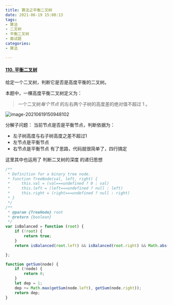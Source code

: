 ```yaml
---
title: 算法之平衡二叉树
date: 2021-06-19 15:08:13
tags:
- 算法
- 二叉树
- 平衡二叉树
- 面试题
categories:
- 算法

---
```


#### [110. 平衡二叉树](https://leetcode-cn.com/problems/balanced-binary-tree/)

给定一个二叉树，判断它是否是高度平衡的二叉树。

本题中，一棵高度平衡二叉树定义为：

> 一个二叉树*每个节点* 的左右两个子树的高度差的绝对值不超过 1 。

![image-20210619150948102](image-20210619150948102.png)

分解子问题：
当前节点是否是平衡节点，判断依据为：

- 左子树高度与右子树高度之差不超过1
- 左节点是平衡节点
- 右节点是平衡节点
  有了思路，代码就很简单了，四行搞定

这里其中也运用了 判断二叉树的深度 的递归思想

```js
/**
 * Definition for a binary tree node.
 * function TreeNode(val, left, right) {
 *     this.val = (val===undefined ? 0 : val)
 *     this.left = (left===undefined ? null : left)
 *     this.right = (right===undefined ? null : right)
 * }
 */
/**
 * @param {TreeNode} root
 * @return {boolean}
 */
var isBalanced = function (root) {
    if (!root) {
        return true;
    }
    return isBalanced(root.left) && isBalanced(root.right) && Math.abs(getSum(root.left) - getSum(root.right)) <= 1

};

function getSum(node) {
    if (!node) {
        return 0;
    }
    let dep = 1;
    dep += Math.max(getSum(node.left), getSum(node.right));
    return dep;
}
```



